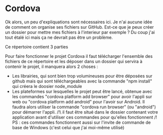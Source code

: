 # Cordova

Ok alors, un peu d'expliquations sont nécessaires ici.
Je n'ai aucune idée de comment on organise ses fichiers sur GitHub.
Est-ce que je peux créer un dossier pour mettre mes fichiers à l'interieur par exemple ?
Du coup j'ai tout étalé ici mais ça ne devrait pas être un problème.

Ce répertoire contient 3 parties

Pour faire fonctionner le projet Cordova il faut télécharger l'ensemble des fichiers de ce répertoire et les déposer dans un dossier qui servira à contenir le projet,
il manquera alors 2 choses :
- Les librairies, qui sont bien trop volumineuses pour être déposées sur github mais qui sont téléchargeables avec la commande "npm install" qui créera le doosier node_module
- Les plateformes sur lesquelles le projet peut être lancé, obtenue avec les commandes "cordova platform add browser" pour avoir l'appli sur web ou
"cordova platform add android" pour l'avoir sur Android. Il faudra alors utiliser la commande "cordova run browser" (ou "android") pour démarrer l'appli.
/!\ il faut être situé dans le dossier contenant votre application avant d'utiliser ces commandes pour qu'elles fonctionnent /!\
PS : ces commandes fonctionnent aussi sur l'invite de commande de base de Windows (c'est celui que j'ai moi-même utilisé)
